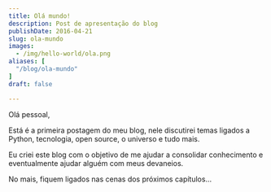 ```yaml
---
title: Olá mundo!
description: Post de apresentação do blog
publishDate: 2016-04-21
slug: ola-mundo
images:
  - /img/hello-world/ola.png
aliases: [
  "/blog/ola-mundo"
]
draft: false

---
```


Olá pessoal,

Está é a primeira postagem do meu blog, nele discutirei temas ligados a Python, tecnologia, open source, o universo e tudo mais.

Eu criei este blog com o objetivo de me ajudar a consolidar conhecimento e eventualmente ajudar alguém com meus devaneios.

No mais, fiquem ligados nas cenas dos próximos capítulos...
